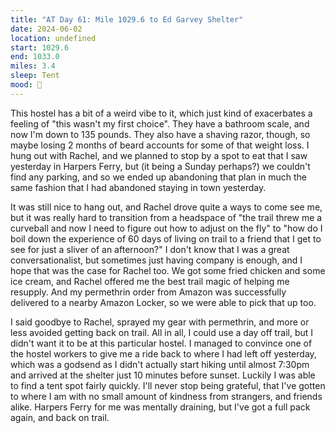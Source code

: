 ```yaml
---
title: "AT Day 61: Mile 1029.6 to Ed Garvey Shelter"
date: 2024-06-02
location: undefined
start: 1029.6
end: 1033.0
miles: 3.4
sleep: Tent
mood: 🙂
---
```

This hostel has a bit of a weird vibe to it, which just kind of exacerbates a feeling of "this wasn't my first choice". They have a bathroom scale, and now I'm down to 135 pounds. They also have a shaving razor, though, so maybe losing 2 months of beard accounts for some of that weight loss. I hung out with Rachel, and we planned to stop by a spot to eat that I saw yesterday in Harpers Ferry, but (it being a Sunday perhaps?) we couldn't find any parking, and so we ended up abandoning that plan in much the same fashion that I had abandoned staying in town yesterday.

It was still nice to hang out, and Rachel drove quite a ways to come see me, but it was really hard to transition from a headspace of "the trail threw me a curveball and now I need to figure out how to adjust on the fly" to "how do I boil down the experience of 60 days of living on trail to a friend that I get to see for just a sliver of an afternoon?" I don't know that I was a great conversationalist, but sometimes just having company is enough, and I hope that was the case for Rachel too. We got some fried chicken and some ice cream, and Rachel offered me the best trail magic of helping me resupply. And my permethrin order from Amazon was successfully delivered to a nearby Amazon Locker, so we were able to pick that up too.

I said goodbye to Rachel, sprayed my gear with permethrin, and more or less avoided getting back on trail. All in all, I could use a day off trail, but I didn't want it to be at this particular hostel. I managed to convince one of the hostel workers to give me a ride back to where I had left off yesterday, which was a godsend as I didn't actually start hiking until almost 7:30pm and arrived at the shelter just 10 minutes before sunset. Luckily I was able to find a tent spot fairly quickly. I'll never stop being grateful, that I've gotten to where I am with no small amount of kindness from strangers, and friends alike. Harpers Ferry for me was mentally draining, but I've got a full pack again, and back on trail.
